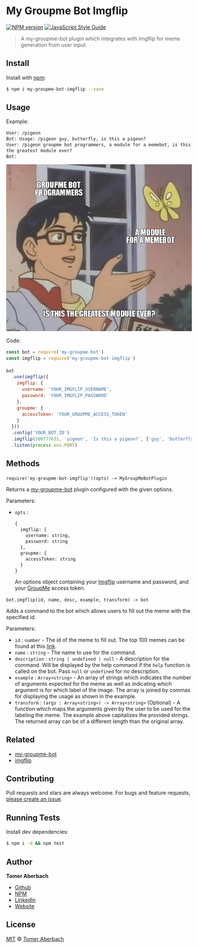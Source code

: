 # My Groupme Bot Imgflip

[![NPM version](https://img.shields.io/npm/v/my-groupme-bot-imgflip.svg)](https://www.npmjs.com/package/my-groupme-bot-imgflip) [![JavaScript Style Guide](https://img.shields.io/badge/code_style-standard-brightgreen.svg)](https://standardjs.com)

> A my-groupme-bot plugin which integrates with Imgflip for meme generation from user input.

## Install

Install with [npm](https://www.npmjs.com):

```sh
$ npm i my-groupme-bot-imgflip --save
```

## Usage

Example:
```
User: /pigeon
Bot: Usage: /pigeon guy, butterfly, is this a pigeon?
User: /pigeon groupme bot programmers, a module for a memebot, is this the greatest module ever?
Bot:
```
![Example](example.jpeg)

Code:
```js
const bot = require('my-groupme-bot')
const imgflip = require('my-groupme-bot-imgflip')

bot
  .use(imgflip({
    imgflip: {
      username: 'YOUR_IMGFLIP_USERNAME',
      password: 'YOUR_IMGFLIP_PASSWORD'
    },
    groupme: {
      accessToken: 'YOUR_GROUPME_ACCESS_TOKEN'
    }
  }))
  .config('YOUR_BOT_ID')
  .imgflip(100777631, 'pigeon', 'Is this a pigeon?', ['guy', 'butterfly', 'is this a pigeon?'], a => a.map(i => i.toUpperCase()))
  .listen(process.env.PORT)
```

## Methods

`require('my-groupme-bot-imgflip')(opts) -> MyGroupMeBotPlugin`

Returns a [my-groupme-bot](https://www.npmjs.com/package/my-groupme-bot) plugin configured with the given options.

Parameters:
 * `opts` :
   ```
   {
     imgflip: {
       username: string,
       password: string
     },
     groupme: {
       accessToken: string
     }
   }
   ```
   An options object containing your [Imgflip](https://imgflip.com) username and password, and your [GroupMe](https://dev.groupme.com) access token.
 
`bot.imgflip(id, name, desc, example, transform) -> bot`

Adds a command to the bot which allows users to fill out the meme with the specified id.

Parameters:
 * `id` : `number` - The id of the meme to fill out. The top 100 memes can be found at this [link](https://api.imgflip.com/popular_meme_ids).
 * `name` : `string` - The name to use for the command.
 * `description` : `string | undefined | null` - A description for the command. Will be displayed by the help command if the `help` function is called on the bot. Pass `null` or `undefined` for no description.
 * `example` : `Array<string>` - An array of strings which indicates the number of arguments expected for the meme as well as indicating which argument is for which label of the image. The array is joined by commas for displaying the usage as shown in the example.
 * `transform` : `(args : Array<string>) -> Array<string>` (Optional) - A function which maps the arguments given by the user to be used for the labeling the meme. The example above capitalizes the provided strings. The returned array can be of a different length than the original array.

## Related

* [my-groupme-bot](https://www.npmjs.com/package/my-groupme-bot)
* [imgflip](https://www.npmjs.com/package/imgflip)

## Contributing

Pull requests and stars are always welcome. For bugs and feature requests, [please create an issue](https://github.com/TomerAberbach/my-groupme-bot-imgflip/issues/new).

## Running Tests

Install dev dependencies:

```sh
$ npm i -d && npm test
```

## Author

**Tomer Aberbach**

* [Github](https://github.com/TomerAberbach)
* [NPM](https://www.npmjs.com/~tomeraberbach)
* [LinkedIn](https://www.linkedin.com/in/tomer-a)
* [Website](https://tomeraberba.ch)

## License

[MIT](https://github.com/TomerAberbach/my-groupme-bot-imgflip/blob/main/license) © [Tomer Aberbach](https://github.com/TomerAberbach)
